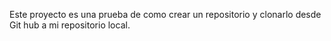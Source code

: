 Este proyecto es una prueba de como crear un repositorio y clonarlo desde Git hub a mi repositorio local.